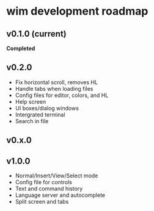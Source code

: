 # wim development roadmap

## v0.1.0 (current)

**Completed**

## v0.2.0

- Fix horizontal scroll, removes HL
- Handle tabs when loading files
- Config files for editor, colors, and HL
- Help screen
- UI boxes/dialog windows
- Intergrated terminal
- Search in file

## v0.x.0

## v1.0.0

- Normal/Insert/View/Select mode
- Config file for controls
- Text and command history
- Language server and autocomplete
- Split screen and tabs